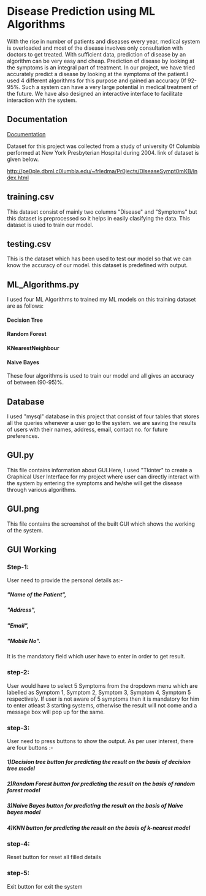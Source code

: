 
# Disease Prediction using ML Algorithms

With the rise in number of patients and diseases every year, medical system is overloaded and most of the disease involves only consultation with
doctors to get treated. With sufficient data, prediction of disease by an algorithm can be very easy and cheap. Prediction of disease by looking at the symptoms is an integral part of treatment. In our project, we have tried accurately predict a disease by looking at the symptoms of the patient.I used 4 different algorithms for this purpose and gained an accuracy 0f 92-95%. Such a
system can have a very large potential in medical treatment of the future. We have also designed
an interactive interface to facilitate interaction with the system.



## Documentation

[Documentation](https://linktodocumentation)

Dataset for this project was collected from a study of university 0f Columbia performed at New
York Presbyterian Hospital during 2004. link of dataset is given below.

http://pe0ple.dbml.c0lumbla.edu/~frledma/Pr0jects/DlseaseSympt0mKB/lndex.html

## training.csv
This dataset consist of mainly two columns "Disease" and "Symptoms" but this dataset is preprocessed so it helps in easily clasifying the data. This dataset is used to train our model.
## testing.csv
This is the dataset which has been used to test our model so that we can know the accuracy of our model. this dataset is predefined with output.
## ML_Algorithms.py
I used four ML Algorithms to trained my ML models on this training dataset are as follows:
#### Decision Tree
#### Random Forest
#### KNearestNeighbour
#### Naive Bayes 
These four algorithms is used to train our model and all gives an accuracy of between (90-95)%.

## Database
I used "mysql" database in this project that consist of four tables that stores all the queries whenever a user go to the system. we are saving the results of users with their names,  address, email, contact no. for future preferences.

## GUI.py
This file contains information about GUI.Here, I used "Tkinter" to create a Graphical User Interface for my project where user can directly interact with the system by entering the symptoms and he/she will get the disease through various algorithms.
## GUI.png
This file contains the screenshot of the built GUI which shows the working of the system.

## GUI Working
### Step-1:
User need to provide the personal details as:- 
##### "Name of the Patient",
##### "Address", 
##### "Email", 
##### "Mobile No". 

It is the mandatory field which user have to enter in order to get result.

### step-2:
User would have to select 5 Symptoms from the dropdown menu which are labelled as Symptom 1, Symptom 2, Symptom 3, Symptom 4, Symptom 5 respectively. If user is not aware of 5 symptoms then it is mandatory for him to enter atleast 3 starting systems, otherwise the result will not come and a message box will pop up for the same.

### step-3:
User need to press buttons to show the output.
As per user interest, there are four buttons :-
##### 1)Decision tree button for predicting the result on the basis of decision tree model
##### 2)Random Forest button for predicting the result on the basis of random forest model
##### 3)Naive Bayes button for predicting the result on the basis of Naive bayes model
##### 4)KNN button for predicting the result on the basis of k-nearest model

### step-4:
Reset button for reset all filled details
### step-5:
Exit button for exit the system





